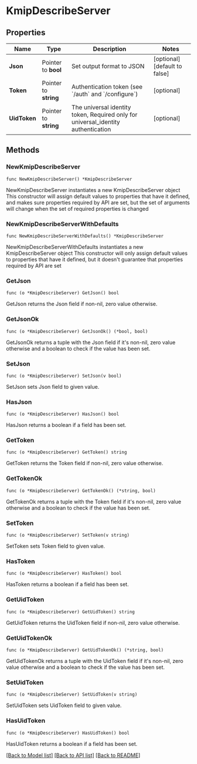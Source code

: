 # KmipDescribeServer

## Properties

Name | Type | Description | Notes
------------ | ------------- | ------------- | -------------
**Json** | Pointer to **bool** | Set output format to JSON | [optional] [default to false]
**Token** | Pointer to **string** | Authentication token (see &#x60;/auth&#x60; and &#x60;/configure&#x60;) | [optional] 
**UidToken** | Pointer to **string** | The universal identity token, Required only for universal_identity authentication | [optional] 

## Methods

### NewKmipDescribeServer

`func NewKmipDescribeServer() *KmipDescribeServer`

NewKmipDescribeServer instantiates a new KmipDescribeServer object
This constructor will assign default values to properties that have it defined,
and makes sure properties required by API are set, but the set of arguments
will change when the set of required properties is changed

### NewKmipDescribeServerWithDefaults

`func NewKmipDescribeServerWithDefaults() *KmipDescribeServer`

NewKmipDescribeServerWithDefaults instantiates a new KmipDescribeServer object
This constructor will only assign default values to properties that have it defined,
but it doesn't guarantee that properties required by API are set

### GetJson

`func (o *KmipDescribeServer) GetJson() bool`

GetJson returns the Json field if non-nil, zero value otherwise.

### GetJsonOk

`func (o *KmipDescribeServer) GetJsonOk() (*bool, bool)`

GetJsonOk returns a tuple with the Json field if it's non-nil, zero value otherwise
and a boolean to check if the value has been set.

### SetJson

`func (o *KmipDescribeServer) SetJson(v bool)`

SetJson sets Json field to given value.

### HasJson

`func (o *KmipDescribeServer) HasJson() bool`

HasJson returns a boolean if a field has been set.

### GetToken

`func (o *KmipDescribeServer) GetToken() string`

GetToken returns the Token field if non-nil, zero value otherwise.

### GetTokenOk

`func (o *KmipDescribeServer) GetTokenOk() (*string, bool)`

GetTokenOk returns a tuple with the Token field if it's non-nil, zero value otherwise
and a boolean to check if the value has been set.

### SetToken

`func (o *KmipDescribeServer) SetToken(v string)`

SetToken sets Token field to given value.

### HasToken

`func (o *KmipDescribeServer) HasToken() bool`

HasToken returns a boolean if a field has been set.

### GetUidToken

`func (o *KmipDescribeServer) GetUidToken() string`

GetUidToken returns the UidToken field if non-nil, zero value otherwise.

### GetUidTokenOk

`func (o *KmipDescribeServer) GetUidTokenOk() (*string, bool)`

GetUidTokenOk returns a tuple with the UidToken field if it's non-nil, zero value otherwise
and a boolean to check if the value has been set.

### SetUidToken

`func (o *KmipDescribeServer) SetUidToken(v string)`

SetUidToken sets UidToken field to given value.

### HasUidToken

`func (o *KmipDescribeServer) HasUidToken() bool`

HasUidToken returns a boolean if a field has been set.


[[Back to Model list]](../README.md#documentation-for-models) [[Back to API list]](../README.md#documentation-for-api-endpoints) [[Back to README]](../README.md)


